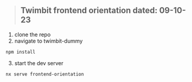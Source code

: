 > ## Twimbit frontend orientation dated: 09-10-23

1. clone the repo
2. navigate to twimbit-dummy 

```
npm install
```

3. start the dev server

```
nx serve frontend-orientation
```